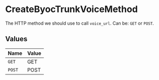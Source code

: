 # CreateByocTrunkVoiceMethod

The HTTP method we should use to call `voice_url`. Can be: `GET` or `POST`.


## Values

| Name   | Value  |
| ------ | ------ |
| `GET`  | GET    |
| `POST` | POST   |